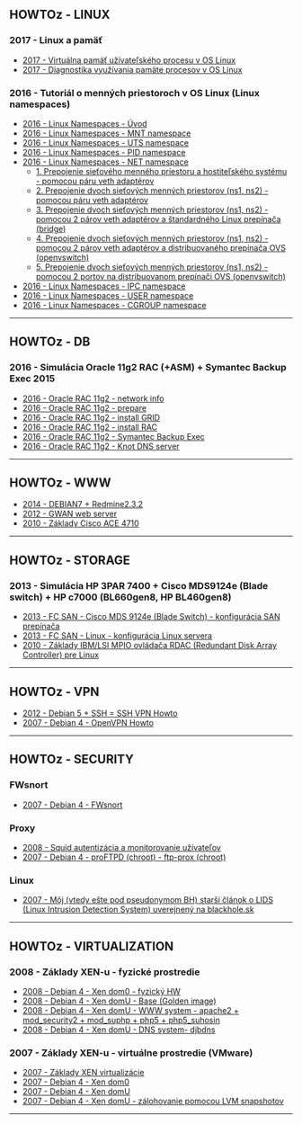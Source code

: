 ## HOWTOz - LINUX


### 2017 - Linux a pamäť

- [2017 - Virtuálna pamäť užívateľského procesu v OS Linux](http://www.linuxor.sk/howtoz/2017-linux-memory-process)
- [2017 - Diagnostika využívania pamäte procesov v OS Linux](http://www.linuxor.sk/howtoz/2017-linux-proces-memory-stats)


### 2016 - Tutoriál o menných priestoroch v OS Linux (Linux namespaces)

- [2016 - Linux Namespaces - Úvod](http://www.linuxor.sk/howtoz/2016-linux-namespaces-intro)
- [2016 - Linux Namespaces - MNT namespace](http://www.linuxor.sk/howtoz/2016-linux-namespaces-mnt)
- [2016 - Linux Namespaces - UTS namespace](http://www.linuxor.sk/howtoz/2016-linux-namespaces-uts)
- [2016 - Linux Namespaces - PID namespace](http://www.linuxor.sk/howtoz/2016-linux-namespaces-pid)
- [2016 - Linux Namespaces - NET namespace](http://www.linuxor.sk/howtoz/2016-linux-namespaces-net)
  - [1. Prepojenie sieťového menného priestoru a hostiteľského systému - pomocou páru veth adaptérov](http://www.linuxor.sk/howtoz/2016-linuxnamespace-net-ns-veth-veth-ns)
  - [2. Prepojenie dvoch sieťových menných priestorov (ns1, ns2) - pomocou páru veth adaptérov]()
  - [3. Prepojenie dvoch sieťových menných priestorov (ns1, ns2) - pomocou 2 párov veth adaptérov a štandardného Linux prepínača (bridge)]()
  - [4. Prepojenie dvoch sieťových menných priestorov (ns1, ns2) - pomocou 2 párov veth adaptérov a distribuovaného prepínača OVS (openvswitch)]()
  - [5. Prepojenie dvoch sieťových menných priestorov (ns1, ns2) - pomocou 2 portov na distribuovanom prepínači OVS (openvswitch)]()
- [2016 - Linux Namespaces - IPC namespace]()
- [2016 - Linux Namespaces - USER namespace]()
- [2016 - Linux Namespaces - CGROUP namespace]()

----------


## HOWTOz - DB



### 2016 - Simulácia Oracle 11g2 RAC (+ASM) + Symantec Backup Exec 2015

- [2016 - Oracle RAC 11g2 - network info](http://www.linuxor.sk/howtoz/2016-00-oracle-11g2-network)
- [2016 - Oracle RAC 11g2 - prepare](http://www.linuxor.sk/howtoz/2016-01-oracle-11g2-prepare)
- [2016 - Oracle RAC 11g2 - install GRID](http://www.linuxor.sk/howtoz/2016-02-oracle-11g2-install-grid)
- [2016 - Oracle RAC 11g2 - install RAC](http://www.linuxor.sk/howtoz/2016-03-oracle-11g2-install-rac)
- [2016 - Oracle RAC 11g2 - Symantec Backup Exec](http://www.linuxor.sk/howtoz/2016-04-oracle-11g2-install-veritas)
- [2016 - Oracle RAC 11g2 - Knot DNS server](http://www.linuxor.sk/howtoz/2016-05-oracle-11g2-install-dns-knot)

----------


## HOWTOz - WWW


- [2014 - DEBIAN7 + Redmine2.3.2]()
- [2012 - GWAN web server]()
- [2010 - Základy Cisco ACE 4710]()

----------


## HOWTOz - STORAGE


### 2013 - Simulácia HP 3PAR 7400 + Cisco MDS9124e (Blade switch) + HP c7000 (BL660gen8, HP BL460gen8)

- [2013 - FC SAN - Cisco MDS 9124e (Blade Switch) - konfigurácia SAN prepínača]()  
- [2013 - FC SAN - Linux - konfigurácia Linux servera]()  
- [2010 - Základy IBM/LSI MPIO ovládača RDAC (Redundant Disk Array Controller) pre Linux]()

----------


## HOWTOz - VPN

- [2012 - Debian 5 + SSH = SSH VPN Howto]()
- [2007 - Debian 4 - OpenVPN Howto]()

----------


## HOWTOz - SECURITY


### FWsnort

- [2007 - Debian 4 - FWsnort]()


### Proxy

- [2008 - Squid autentizácia a monitorovanie užívateľov]()
- [2007 - Debian 4 - proFTPD (chroot) - ftp-prox (chroot)]()


### Linux

- [2007 - Môj (vtedy ešte pod pseudonymom BH) starší článok o LIDS (Linux Intrusion Detection System) uverejnený na blackhole.sk](http://linuxos.sk/blackhole/clanok/1936/)

----------


## HOWTOz - VIRTUALIZATION

### 2008 - Základy XEN-u - fyzické prostredie

- [2008 - Debian 4 - Xen dom0 - fyzický HW]()
- [2008 - Debian 4 - Xen domU - Base (Golden image)]()
- [2008 - Debian 4 - Xen domU - WWW system - apache2 + mod_security2 + mod_suphp + php5 + php5_suhosin]()
- [2008 - Debian 4 - Xen domU - DNS system- djbdns]()

### 2007 - Základy XEN-u - virtuálne prostredie (VMware)

- [2007 - Základy XEN virtualizácie]()
- [2007 - Debian 4 - Xen dom0]()
- [2007 - Debian 4 - Xen domU]()
- [2007 - Debian 4 - Xen domU - zálohovanie pomocou LVM snapshotov]()

----------



